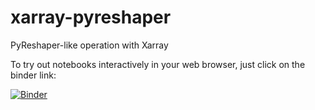 # xarray-pyreshaper
PyReshaper-like operation with Xarray


To try out notebooks interactively in your web browser, just click on the binder link:

[![Binder](https://i.imgur.com/xzKbKkP.png)](http://binder.pangeo.io/v2/gh/NCAR/xarray-pyreshaper/master)
